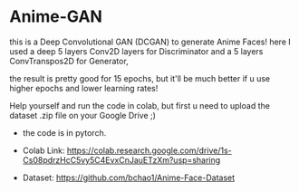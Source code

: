 # Anime-GAN
this is a Deep Convolutional GAN (DCGAN) to generate Anime Faces!
here I used a deep 5 layers Conv2D layers for Discriminator and a 5 layers ConvTranspos2D for Generator,

the result is pretty good for 15 epochs, but it'll be much better if u use higher epochs and lower learning rates!

Help yourself and run the code in colab, but first u need to upload the dataset .zip file on your Google Drive ;)
* the code is in pytorch.

* Colab Link:
https://colab.research.google.com/drive/1s-Cs08pdrzHcC5vy5C4EvxCnJauETzXm?usp=sharing

* Dataset:
https://github.com/bchao1/Anime-Face-Dataset
